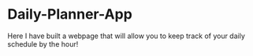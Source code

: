 # Daily-Planner-App
Here I have built a webpage that will allow you to keep track of your daily schedule by the hour!
